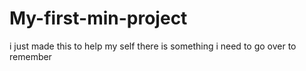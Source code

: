 # My-first-min-project
i just made this to help my self there is something i need to go over to remember 
